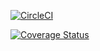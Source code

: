 [![CircleCI](https://dl.circleci.com/status-badge/img/gh/leandreAlly/mybrand/tree/ft-node-endpoints.svg?style=svg)](https://dl.circleci.com/status-badge/redirect/gh/leandreAlly/mybrand/tree/ft-node-endpoints)

[![Coverage Status](https://coveralls.io/repos/github/leandreAlly/mybrand/badge.svg?branch=ft-node-endpoints)](https://coveralls.io/github/leandreAlly/mybrand?branch=ft-node-endpoints)

